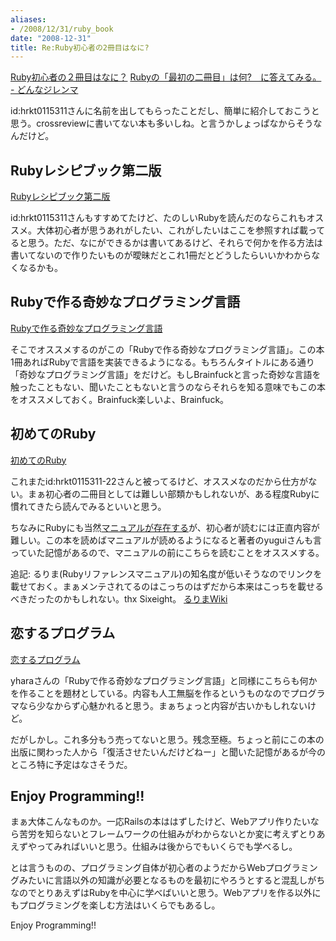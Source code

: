 ```yaml
---
aliases:
- /2008/12/31/ruby_book
date: "2008-12-31"
title: Re:Ruby初心者の2冊目はなに?
---
```

<a href="http://anond.hatelabo.jp/20081230213406">Ruby初心者の２冊目はなに？</a>
<a href="http://d.hatena.ne.jp/z/20081231/1230650467">Rubyの「最初の二冊目」は何?　に答えてみる。 - どんなジレンマ</a>

id:hrkt0115311さんに名前を出してもらったことだし、簡単に紹介しておこうと思う。crossreviewに書いてない本も多いしね。と言うかしょっぱなからそうなんだけど。

<h2>Rubyレシピブック第二版</h2>
<a href="http://www.amazon.co.jp/o/ASIN/4797340045/2004-05-22">Rubyレシピブック第二版</a>

id:hrkt0115311さんもすすめてたけど、たのしいRubyを読んだのならこれもオススメ。大体初心者が思うあれがしたい、これがしたいはここを参照すれば載ってると思う。ただ、なにができるかは書いてあるけど、それらで何かを作る方法は書いてないので作りたいものが曖昧だとこれ1冊だとどうしたらいいかわからなくなるかも。

<h2>Rubyで作る奇妙なプログラミング言語</h2>
<a href="http://www.amazon.co.jp/o/ASIN/4839927847/2004-05-22">Rubyで作る奇妙なプログラミング言語</a>

そこでオススメするのがこの「Rubyで作る奇妙なプログラミング言語」。この本1冊あればRubyで言語を実装できるようになる。もちろんタイトルにある通り「奇妙なプログラミング言語」をだけど。もしBrainfuckと言った奇妙な言語を触ったこともない、聞いたこともないと言うのならそれらを知る意味でもこの本をオススメしておく。Brainfuck楽しいよ、Brainfuck。

<h2>初めてのRuby</h2>
<a href="http://www.amazon.co.jp/exec/obidos/ASIN/4873113679/2004-5-22/">初めてのRuby</a>

これまたid:hrkt0115311-22さんと被ってるけど、オススメなのだから仕方がない。まぁ初心者の二冊目としては難しい部類かもしれないが、ある程度Rubyに慣れてきたら読んでみるといいと思う。

ちなみにRubyにも当然<a href="http://www.ruby-lang.org/ja/man/html/index.html">マニュアルが存在する</a>が、初心者が読むには正直内容が難しい。この本を読めばマニュアルが読めるようになると著者のyuguiさんも言っていた記憶があるので、マニュアルの前にこちらを読むことをオススメする。

追記: るりま(Rubyリファレンスマニュアル)の知名度が低いそうなのでリンクを載せておく。まぁメンテされてるのはこっちのはずだから本来はこっちを載せるべきだったのかもしれない。thx Sixeight。
<a href="http://doc.loveruby.net/wiki/">るりまWiki</a>

<h2>恋するプログラム</h2>
<a href="http://www.amazon.co.jp/o/ASIN/4839917299/2004-05-22">恋するプログラム</a>

yharaさんの「Rubyで作る奇妙なプログラミング言語」と同様にこちらも何かを作ることを題材としている。内容も人工無脳を作るというものなのでプログラマなら少なからず心魅かれると思う。まぁちょっと内容が古いかもしれないけど。

だがしかし。これ多分もう売ってないと思う。残念至極。ちょっと前にこの本の出版に関わった人から「復活させたいんだけどねー」と聞いた記憶があるが今のところ特に予定はなさそうだ。

<h2>Enjoy Programming!!</h2>

まぁ大体こんなものか。一応Railsの本ははずしたけど、Webアプリ作りたいなら苦労を知らないとフレームワークの仕組みがわからないとか変に考えずとりあえずやってみればいいと思う。仕組みは後からでもいくらでも学べるし。

とは言うものの、プログラミング自体が初心者のようだからWebプログラミングみたいに言語以外の知識が必要となるものを最初にやろうとすると混乱しがちなのでとりあえずはRubyを中心に学べばいいと思う。Webアプリを作る以外にもプログラミングを楽しむ方法はいくらでもあるし。

Enjoy Programming!!